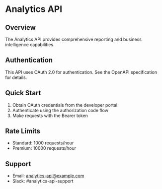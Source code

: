 # Analytics API

## Overview

The Analytics API provides comprehensive reporting and business intelligence capabilities.

## Authentication

This API uses OAuth 2.0 for authentication. See the OpenAPI specification for details.

## Quick Start

1. Obtain OAuth credentials from the developer portal
2. Authenticate using the authorization code flow
3. Make requests with the Bearer token

## Rate Limits

- Standard: 1000 requests/hour
- Premium: 10000 requests/hour

## Support

- Email: analytics-api@example.com
- Slack: #analytics-api-support
